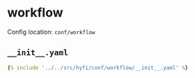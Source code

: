 # workflow

Config location: `conf/workflow`

## `__init__.yaml`

```yaml
{% include '../../src/hyfi/conf/workflow/__init__.yaml' %}
```

